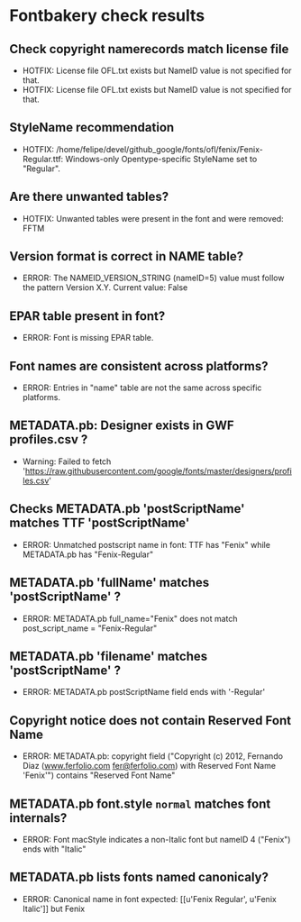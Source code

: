 # Fontbakery check results
## Check copyright namerecords match license file
* HOTFIX: License file OFL.txt exists but NameID value is not specified for that.
* HOTFIX: License file OFL.txt exists but NameID value is not specified for that.

## StyleName recommendation
* HOTFIX: /home/felipe/devel/github_google/fonts/ofl/fenix/Fenix-Regular.ttf: Windows-only Opentype-specific StyleName set to "Regular".

## Are there unwanted tables?
* HOTFIX: Unwanted tables were present in the font and were removed: FFTM

## Version format is correct in NAME table?
* ERROR: The NAMEID_VERSION_STRING (nameID=5) value must follow the pattern Version X.Y. Current value: False

## EPAR table present in font?
* ERROR: Font is missing EPAR table.

## Font names are consistent across platforms?
* ERROR: Entries in "name" table are not the same across specific platforms.

## METADATA.pb: Designer exists in GWF profiles.csv ?
* Warning: Failed to fetch 'https://raw.githubusercontent.com/google/fonts/master/designers/profiles.csv'

## Checks METADATA.pb 'postScriptName' matches TTF 'postScriptName'
* ERROR: Unmatched postscript name in font: TTF has "Fenix" while METADATA.pb has "Fenix-Regular"

## METADATA.pb 'fullName' matches 'postScriptName' ?
* ERROR: METADATA.pb full_name="Fenix" does not match post_script_name = "Fenix-Regular"

## METADATA.pb 'filename' matches 'postScriptName' ?
* ERROR: METADATA.pb postScriptName field ends with '-Regular'

## Copyright notice does not contain Reserved Font Name
* ERROR: METADATA.pb: copyright field ("Copyright (c) 2012, Fernando Diaz (www.ferfolio.com fer@ferfolio.com) with Reserved Font Name 'Fenix'") contains "Reserved Font Name"

## METADATA.pb font.style `normal` matches font internals?
* ERROR: Font macStyle indicates a non-Italic font but nameID 4 ("Fenix") ends with "Italic"

## METADATA.pb lists fonts named canonicaly?
* ERROR: Canonical name in font expected: [[u'Fenix Regular', u'Fenix Italic']] but Fenix

